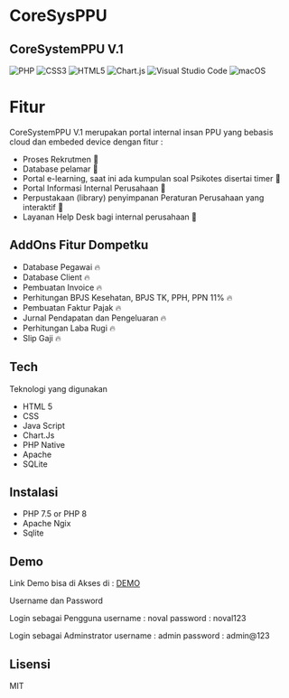 # CoreSysPPU

## CoreSystemPPU V.1 

![PHP](https://img.shields.io/badge/php-%23777BB4.svg?style=for-the-badge&logo=php&logoColor=white) ![CSS3](https://img.shields.io/badge/css3-%231572B6.svg?style=for-the-badge&logo=css3&logoColor=white) ![HTML5](https://img.shields.io/badge/html5-%23E34F26.svg?style=for-the-badge&logo=html5&logoColor=white) ![Chart.js](https://img.shields.io/badge/chart.js-F5788D.svg?style=for-the-badge&logo=chart.js&logoColor=white) ![Visual Studio Code](https://img.shields.io/badge/Visual%20Studio%20Code-0078d7.svg?style=for-the-badge&logo=visual-studio-code&logoColor=white)  ![macOS](https://img.shields.io/badge/mac%20os-000000?style=for-the-badge&logo=macos&logoColor=F0F0F0)

# Fitur
CoreSystemPPU V.1 merupakan portal internal insan PPU yang bebasis cloud dan embeded device dengan fitur :
- Proses Rekrutmen 🎯
- Database pelamar :dart:
- Portal e-learning, saat ini ada kumpulan soal Psikotes disertai timer :dart:
- Portal Informasi Internal Perusahaan :dart:
- Perpustakaan (library) penyimpanan Peraturan Perusahaan yang interaktif :dart:
- Layanan Help Desk bagi internal perusahaan  :dart:

## AddOns Fitur Dompetku
- Database Pegawai :fire:
- Database Client :fire:
- Pembuatan Invoice :fire:
- Perhitungan BPJS Kesehatan, BPJS TK, PPH, PPN 11% :fire:
- Pembuatan Faktur Pajak :fire:
- Jurnal Pendapatan dan Pengeluaran :fire:
- Perhitungan Laba Rugi 🔥
- Slip Gaji 🔥

## Tech

Teknologi yang digunakan
- HTML 5
- CSS
- Java Script
- Chart.Js
- PHP Native
- Apache
- SQLite

## Instalasi
- PHP 7.5 or PHP 8
- Apache Ngix
- Sqlite

## Demo

Link Demo bisa di Akses di : <a href="https://bit.ly/CoreSysV1" target="_blank">DEMO</a>

Username dan Password

Login sebagai Pengguna 
username : noval
password : noval123

Login sebagai Adminstrator
username : admin
password : admin@123

## Lisensi

MIT
